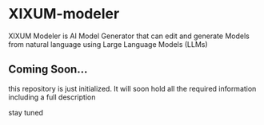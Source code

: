 # XIXUM-modeler
XIXUM Modeler is AI Model Generator that can edit and generate Models from natural language using Large Language Models (LLMs)

## Coming Soon...
this repository is just initialized. It will soon hold all the required information including a full description

stay tuned
